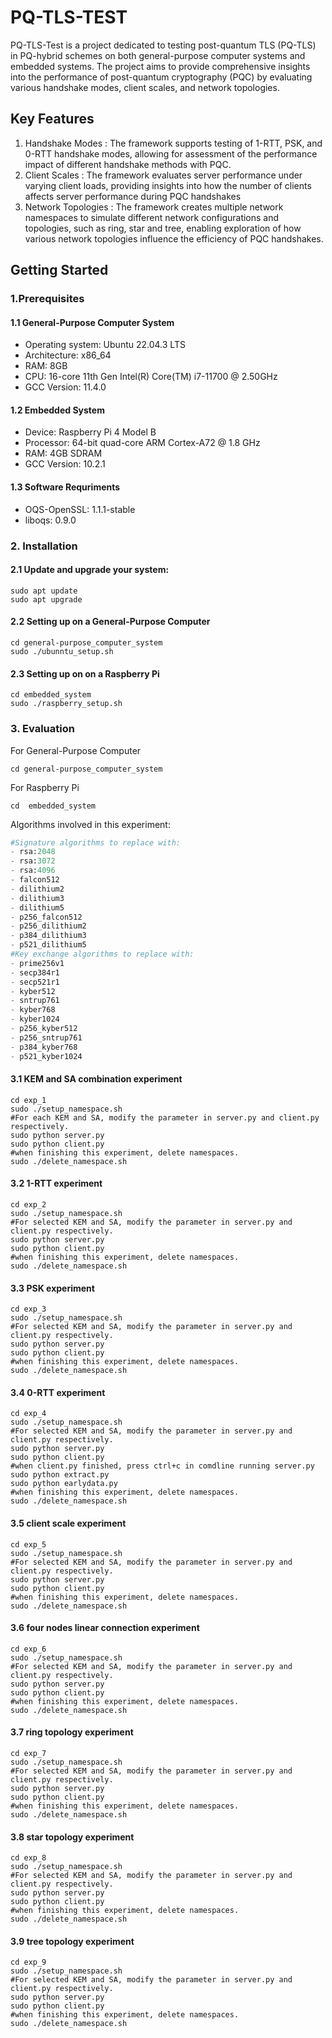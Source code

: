 # PQ-TLS-TEST
PQ-TLS-Test is a project dedicated to testing post-quantum TLS (PQ-TLS) in PQ-hybrid schemes on both general-purpose computer systems and embedded systems. The project aims to provide comprehensive insights into the performance of post-quantum cryptography (PQC) by evaluating various handshake modes, client scales, and network topologies.

## Key Features
1. Handshake Modes : The framework supports testing of 1-RTT, PSK, and 0-RTT handshake modes, allowing for assessment of the performance impact of different handshake methods with PQC.
2. Client Scales : The framework evaluates server performance under varying client loads, providing insights into how the number of clients affects server performance during PQC handshakes
3. Network Topologies : The framework creates multiple network namespaces to simulate different network configurations and topologies, such as ring, star and tree, enabling exploration of how various network topologies influence the efficiency of PQC handshakes.
## Getting Started
### 1.Prerequisites
#### 1.1 General-Purpose Computer System
* Operating system: Ubuntu 22.04.3 LTS
* Architecture: x86_64
* RAM: 8GB
* CPU: 16-core 11th Gen Intel(R) Core(TM) i7-11700 @ 2.50GHz
* GCC Version: 11.4.0 
#### 1.2 Embedded System
* Device: Raspberry Pi 4 Model B
* Processor: 64-bit quad-core ARM Cortex-A72 @ 1.8 GHz
* RAM: 4GB SDRAM
* GCC Version: 10.2.1
#### 1.3 Software Requriments
* OQS-OpenSSL: 1.1.1-stable
* liboqs: 0.9.0
### 2. Installation
#### 2.1 Update and upgrade your system:
```Shell
sudo apt update
sudo apt upgrade
```
#### 2.2 Setting up on a General-Purpose Computer
```shell
cd general-purpose_computer_system
sudo ./ubunntu_setup.sh
```
#### 2.3 Setting up on on a Raspberry Pi
```shell
cd embedded_system
sudo ./raspberry_setup.sh
```
### 3. Evaluation
For General-Purpose Computer
```shell
cd general-purpose_computer_system
```
For Raspberry Pi
```shell
cd  embedded_system
```
Algorithms involved in this experiment:
```python
#Signature algorithms to replace with:
- rsa:2048
- rsa:3072
- rsa:4096
- falcon512
- dilithium2
- dilithium3
- dilithium5
- p256_falcon512
- p256_dilithium2
- p384_dilithium3
- p521_dilithium5
#Key exchange algorithms to replace with:
- prime256v1 
- secp384r1 
- secp521r1
- kyber512 
- sntrup761 
- kyber768 
- kyber1024
- p256_kyber512 
- p256_sntrup761 
- p384_kyber768 
- p521_kyber1024
```

#### 3.1 KEM and SA combination experiment
```shell
cd exp_1
sudo ./setup_namespace.sh
#For each KEM and SA, modify the parameter in server.py and client.py respectively.
sudo python server.py
sudo python client.py
#when finishing this experiment, delete namespaces.
sudo ./delete_namespace.sh
```

#### 3.2 1-RTT experiment
```shell
cd exp_2
sudo ./setup_namespace.sh
#For selected KEM and SA, modify the parameter in server.py and client.py respectively.
sudo python server.py
sudo python client.py
#when finishing this experiment, delete namespaces.
sudo ./delete_namespace.sh
```
#### 3.3 PSK experiment
```shell
cd exp_3
sudo ./setup_namespace.sh
#For selected KEM and SA, modify the parameter in server.py and client.py respectively.
sudo python server.py
sudo python client.py
#when finishing this experiment, delete namespaces.
sudo ./delete_namespace.sh
```

#### 3.4 0-RTT experiment
```shell
cd exp_4
sudo ./setup_namespace.sh
#For selected KEM and SA, modify the parameter in server.py and client.py respectively.
sudo python server.py
sudo python client.py
#when client.py finished, press ctrl+c in comdline running server.py
sudo python extract.py
sudo python earlydata.py
#when finishing this experiment, delete namespaces.
sudo ./delete_namespace.sh
```

#### 3.5 client scale experiment
```shell
cd exp_5
sudo ./setup_namespace.sh
#For selected KEM and SA, modify the parameter in server.py and client.py respectively.
sudo python server.py
sudo python client.py
#when finishing this experiment, delete namespaces.
sudo ./delete_namespace.sh
```

#### 3.6 four nodes linear connection experiment
```shell
cd exp_6
sudo ./setup_namespace.sh
#For selected KEM and SA, modify the parameter in server.py and client.py respectively.
sudo python server.py
sudo python client.py
#when finishing this experiment, delete namespaces.
sudo ./delete_namespace.sh
```
#### 3.7 ring topology experiment
```shell
cd exp_7
sudo ./setup_namespace.sh
#For selected KEM and SA, modify the parameter in server.py and client.py respectively.
sudo python server.py
sudo python client.py
#when finishing this experiment, delete namespaces.
sudo ./delete_namespace.sh
```

#### 3.8 star topology experiment
```shell
cd exp_8
sudo ./setup_namespace.sh
#For selected KEM and SA, modify the parameter in server.py and client.py respectively.
sudo python server.py
sudo python client.py
#when finishing this experiment, delete namespaces.
sudo ./delete_namespace.sh
```
#### 3.9 tree topology experiment
```shell
cd exp_9
sudo ./setup_namespace.sh
#For selected KEM and SA, modify the parameter in server.py and client.py respectively.
sudo python server.py
sudo python client.py
#when finishing this experiment, delete namespaces.
sudo ./delete_namespace.sh
```

